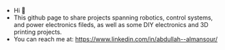 - Hi 👋
- This github page to share projects spanning robotics, control systems, and power electronics fileds, as well as some DIY electronics and 3D printing projects.
- You can reach me at: https://www.linkedin.com/in/abdullah--almansour/

